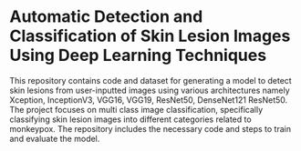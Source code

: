 <h1>Automatic Detection and Classification of Skin Lesion 
Images Using Deep Learning Techniques</h1>

This repository contains code and dataset for generating a model to detect skin lesions from user-inputted images using various architectures namely Xception, InceptionV3, VGG16, VGG19, ResNet50, DenseNet121 ResNet50. The project focuses on multi class image classification, specifically classifying skin lesion images into different categories related to monkeypox. The repository includes the necessary code and steps to train and evaluate the model.



